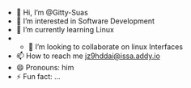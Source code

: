 - 👋 Hi, I’m @Gitty-Suas
- 👀 I’m interested in Software Development
- 🌱 I’m currently learning Linux
- - 💞️ I’m looking to collaborate on linux Interfaces
- 📫 How to reach me jz9hddai@issa.addy.io
- 😄 Pronouns: him
- ⚡ Fun fact: ...

<!---
Gitty-Suas/Gitty-Suas is a ✨ special ✨ repository because its `README.md` (this file) appears on your GitHub profile.
You can click the Preview link to take a look at your changes.
--->
